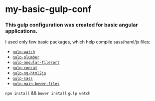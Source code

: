 # my-basic-gulp-conf

### This gulp configuration was created for basic angular applications.

I used only few basic packages, which help compile sass/haml/js files:
* [```gulp-watch```](https://github.com/floatdrop/gulp-watch)
* [```gulp-plumber```](https://github.com/floatdrop/gulp-plumber)
* [```gulp-angular-filesort```](https://github.com/klei/gulp-angular-filesort)
* [```gulp-concat```](https://github.com/contra/gulp-concat)
* [```gulp-ng-html2js```](https://github.com/marklagendijk/gulp-ng-html2js)
* [```gulp-sass```](https://github.com/dlmanning/gulp-sass)
* [```gulp-main-bower-files```](https://github.com/mauricedb/gulp-main-bower-files)

```npm install``` && ```bower install```
```gulp watch```
